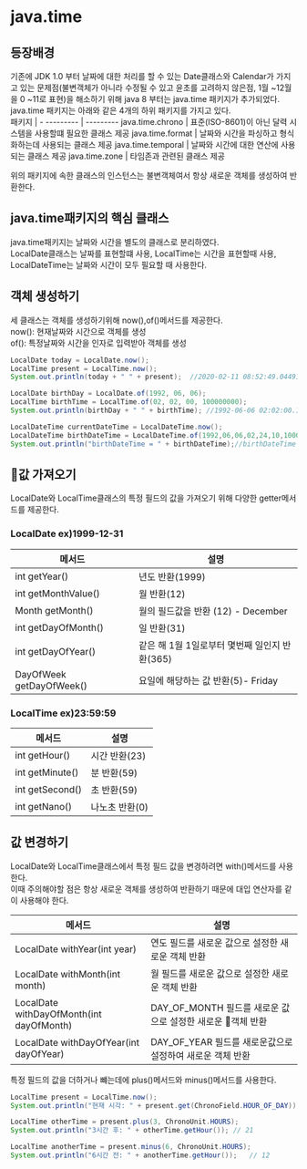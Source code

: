 # java.time 

## 등장배경
기존에 JDK 1.0 부터 날짜에 대한 처리를 할 수 있는 Date클래스와 Calendar가 가지고 있는 문제점(불변객체가 아니라 수정될 수 있고 윤초를 고려하지 않은점, 1월 ~12월을 0 ~11로 표현)을 해소하기 위해 java 8 부터는 java.time 패키지가 추가되었다.  
java.time 패키지는 아래와 같은 4개의 하위 패키지를 가지고 있다.  
패키지 | -
--------- | ---------
java.time.chrono | 표준(ISO-8601)이 아닌 달력 시스템을 사용할떄 필요한 클래스 제공
java.time.format | 날짜와 시간을 파싱하고 형식화하는데 사용되는 클래스 제공
java.time.temporal | 날짜와 시간에 대한 연산에 사용되는 클래스 제공
java.time.zone | 타임존과 관련된 클래스 제공

위의 패키지에 속한 클래스의 인스턴스는 불변객체여서 항상 새로운 객체를 생성하여 반환한다.

## java.time패키지의 핵심 클래스
java.time패키지는 날짜와 시간을 별도의 클래스로 분리하였다.  
LocalDate클래스는 날짜를 표현할떄 사용, LocalTime는 시간을 표현할때 사용, LocalDateTime는 날짜와 시간이 모두 필요할 때 사용한다.  

## 객체 생성하기
세 클래스는 객체를 생성하기위해 now(),of()메서드를 제공한다.  
now(): 현재날짜와 시간으로 객체를 생성  
of(): 특정날짜와 시간을 인자로 입력받아 객체를 생성
~~~ java
LocalDate today = LocalDate.now();
LocalTime present = LocalTime.now();
System.out.println(today + " " + present);  //2020-02-11 08:52:49.044916

LocalDate birthDay = LocalDate.of(1992, 06, 06);
LocalTime birthTime = LocalTime.of(02, 02, 00, 100000000);
System.out.println(birthDay + " " + birthTime); //1992-06-06 02:02:00.100

LocalDateTime currentDateTime = LocalDateTime.now();
LocalDateTime birthDateTime = LocalDateTime.of(1992,06,06,02,24,10,100000000);
System.out.println("birthDateTime = " + birthDateTime);//birthDateTime = 1992-06-06T02:24:10.100
~~~

## 값 가져오기
LocalDate와 LocalTime클래스의 특정 필드의 값을 가져오기 위해 다양한 getter메서드를 제공한다.  
### LocalDate ex)1999-12-31
메서드 | 설명
--------- | ---------
int getYear() | 년도 반환(1999)
int getMonthValue() | 월 반환(12)
Month getMonth() | 월의 필드값을 반환 (12) - December
int getDayOfMonth() |일 반환(31)
int getDayOfYear() | 같은 해 1월 1일로부터 몇번째 일인지 반환(365)
DayOfWeek getDayOfWeek() | 요일에 해당하는 값 반환(5)- Friday

### LocalTime ex)23:59:59
메서드 | 설명
--------- | ---------
int getHour() | 시간 반환(23)
int getMinute() | 분 반환(59)
int getSecond() | 초 반환(59)
int getNano() |나노초 반환(0)

## 값 변경하기
LocalDate와 LocalTime클래스에서 특정 필드 값을 변경하려면 with()메서드를 사용한다.  
이때 주의해야할 점은 항상 새로운 객체를 생성하여 반환하기 때문에 대입 연산자를 같이 사용해야 한다.

메서드 | 설명
--------- | ---------
LocalDate withYear(int year) | 연도 필드를 새로운 값으로 설정한 새로운 객체 반환
LocalDate withMonth(int month) |  월 필드를 새로운 값으로 설정한 새로운 객체 반환
LocalDate withDayOfMonth(int dayOfMonth) | DAY_OF_MONTH 필드를 새로운 값으로 설정한 새로운 객체 반환
LocalDate withDayOfYear(int dayOfYear) | DAY_OF_YEAR 필드를 새로운값으로 설정하여 새로운 객체 반환

특정 필드의 값을 더하거나 뺴는데에 plus()메서드와 minus()메서드를 사용한다.
~~~ java
LocalTime present = LocalTime.now();
System.out.println("현재 시각: " + present.get(ChronoField.HOUR_OF_DAY));   // 18

LocalTime otherTime = present.plus(3, ChronoUnit.HOURS);
System.out.println("3시간 후: " + otherTime.getHour()); // 21

LocalTime anotherTime = present.minus(6, ChronoUnit.HOURS);
System.out.println("6시간 전: " + anotherTime.getHour());   // 12

~~~